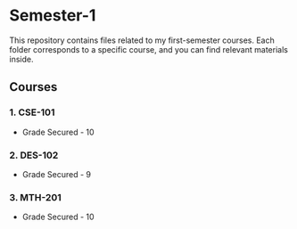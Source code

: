 # Semester-1

This repository contains files related to my first-semester courses. Each folder corresponds to a specific course, and you can find relevant materials inside.

## Courses

### 1. CSE-101

- Grade Secured - 10

### 2. DES-102

- Grade Secured - 9

### 3. MTH-201

- Grade Secured - 10
